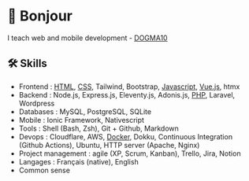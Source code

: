 # 👋 Bonjour

I teach web and mobile development - [DOGMA10](https://dogma10.com)

## 🛠️ Skills

* Frontend : [HTML](https://github.com/cba85?tab=repositories&language=html), [CSS](https://github.com/cba85?tab=repositories&language=css), Tailwind, Bootstrap, [Javascript](https://github.com/cba85?tab=repositories&language=javascript), [Vue.js](https://github.com/cba85?tab=repositories&language=vue), htmx
* Backend : Node.js, Express.js, Eleventy.js, Adonis.js, [PHP](https://github.com/cba85?tab=repositories&language=php), Laravel, Wordpress
* Databases : MySQL, PostgreSQL, SQLite
* Mobile : Ionic Framework, Nativescript
* Tools : Shell (Bash, Zsh), Git + Github, Markdown
* Devops : Cloudflare, AWS, [Docker](https://github.com/cba85?tab=repositories&language=dockerfile), Dokku, Continuous Integration (Github Actions), Ubuntu, HTTP server (Apache, Nginx)
* Project management : agile (XP, Scrum, Kanban), Trello, Jira, Notion
* Langages : Français (native), English
* Common sense
